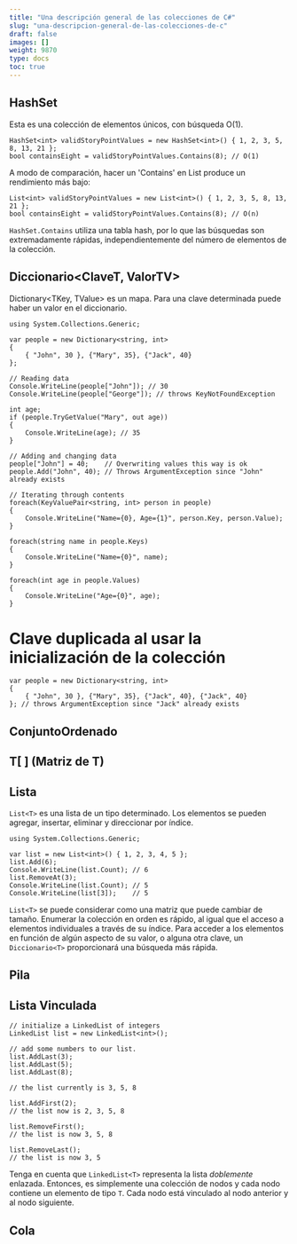 ```yaml
---
title: "Una descripción general de las colecciones de C#"
slug: "una-descripcion-general-de-las-colecciones-de-c"
draft: false
images: []
weight: 9870
type: docs
toc: true
---
```


## HashSet<T>
Esta es una colección de elementos únicos, con búsqueda O(1).

    HashSet<int> validStoryPointValues = new HashSet<int>() { 1, 2, 3, 5, 8, 13, 21 };
    bool containsEight = validStoryPointValues.Contains(8); // O(1)

A modo de comparación, hacer un 'Contains' en List<int> produce un rendimiento más bajo:

    List<int> validStoryPointValues = new List<int>() { 1, 2, 3, 5, 8, 13, 21 };
    bool containsEight = validStoryPointValues.Contains(8); // O(n)

`HashSet.Contains` utiliza una tabla hash, por lo que las búsquedas son extremadamente rápidas, independientemente del número de elementos de la colección.

## Diccionario<ClaveT, ValorTV>
Dictionary<TKey, TValue> es un mapa. Para una clave determinada puede haber un valor en el diccionario.

    using System.Collections.Generic;

    var people = new Dictionary<string, int>
    {
        { "John", 30 }, {"Mary", 35}, {"Jack", 40}
    };

    // Reading data
    Console.WriteLine(people["John"]); // 30
    Console.WriteLine(people["George"]); // throws KeyNotFoundException
    
    int age;
    if (people.TryGetValue("Mary", out age))
    { 
        Console.WriteLine(age); // 35
    }
    
    // Adding and changing data
    people["John"] = 40;    // Overwriting values this way is ok
    people.Add("John", 40); // Throws ArgumentException since "John" already exists

    // Iterating through contents
    foreach(KeyValuePair<string, int> person in people)
    {
        Console.WriteLine("Name={0}, Age={1}", person.Key, person.Value);
    }

    foreach(string name in people.Keys)
    {
        Console.WriteLine("Name={0}", name);
    }

    foreach(int age in people.Values)
    {
        Console.WriteLine("Age={0}", age);
    }
   
# Clave duplicada al usar la inicialización de la colección
    var people = new Dictionary<string, int>
    {
        { "John", 30 }, {"Mary", 35}, {"Jack", 40}, {"Jack", 40}
    }; // throws ArgumentException since "Jack" already exists


## ConjuntoOrdenado<T>


## T[ ] (Matriz de T)


## Lista<T>
`List<T>` es una lista de un tipo determinado. Los elementos se pueden agregar, insertar, eliminar y direccionar por índice.
    
    using System.Collections.Generic;
    
    var list = new List<int>() { 1, 2, 3, 4, 5 };
    list.Add(6);
    Console.WriteLine(list.Count); // 6
    list.RemoveAt(3);
    Console.WriteLine(list.Count); // 5
    Console.WriteLine(list[3]);    // 5

`List<T>` se puede considerar como una matriz que puede cambiar de tamaño. Enumerar la colección en orden es rápido, al igual que el acceso a elementos individuales a través de su índice. Para acceder a los elementos en función de algún aspecto de su valor, o alguna otra clave, un `Diccionario<T>` proporcionará una búsqueda más rápida.


## Pila<T>


## Lista Vinculada<T>
    // initialize a LinkedList of integers
    LinkedList list = new LinkedList<int>();

    // add some numbers to our list.
    list.AddLast(3);
    list.AddLast(5);
    list.AddLast(8);

    // the list currently is 3, 5, 8

    list.AddFirst(2);
    // the list now is 2, 3, 5, 8

    list.RemoveFirst();
    // the list is now 3, 5, 8

    list.RemoveLast();
    // the list is now 3, 5

Tenga en cuenta que `LinkedList<T>` representa la lista _doblemente_ enlazada. Entonces, es simplemente una colección de nodos y cada nodo contiene un elemento de tipo `T`. Cada nodo está vinculado al nodo anterior y al nodo siguiente.


   



## Cola


